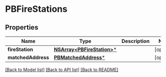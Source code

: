# PBFireStations

## Properties
Name | Type | Description | Notes
------------ | ------------- | ------------- | -------------
**fireStation** | [**NSArray&lt;PBFireStation&gt;***](PBFireStation.md) |  | [optional] 
**matchedAddress** | [**PBMatchedAddress***](PBMatchedAddress.md) |  | [optional] 

[[Back to Model list]](../README.md#documentation-for-models) [[Back to API list]](../README.md#documentation-for-api-endpoints) [[Back to README]](../README.md)


